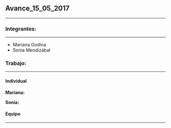 ## Avance_15_05_2017

---

### Integrantes:

---

- Mariana Godina
- Sonia Mendizábal

### Trabajo:

---

#### Individual


**Mariana:**

**Sonia:** 

#### Equipo


---